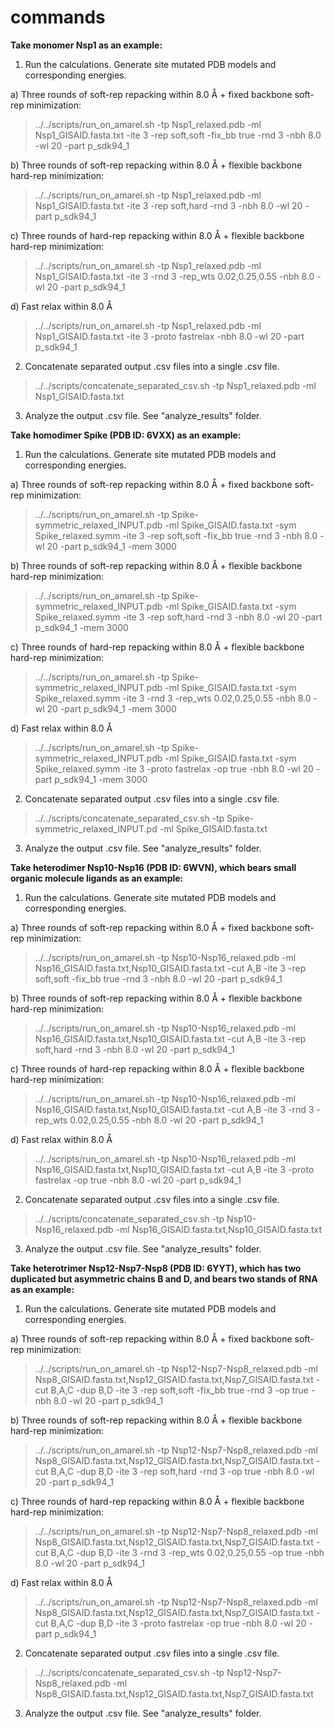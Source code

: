# commands

**Take monomer Nsp1 as an example:**
1) Run the calculations. Generate site mutated PDB models and corresponding energies.

a) Three rounds of soft-rep repacking within 8.0 Å + fixed backbone soft-rep minimization:
> ../../scripts/run_on_amarel.sh -tp Nsp1_relaxed.pdb -ml Nsp1_GISAID.fasta.txt -ite 3 -rep soft,soft -fix_bb true -rnd 3 -nbh 8.0 -wl 20 -part p_sdk94_1

b) Three rounds of soft-rep repacking within 8.0 Å + flexible backbone hard-rep minimization:
> ../../scripts/run_on_amarel.sh -tp Nsp1_relaxed.pdb -ml Nsp1_GISAID.fasta.txt -ite 3 -rep soft,hard -rnd 3 -nbh 8.0 -wl 20 -part p_sdk94_1

c) Three rounds of hard-rep repacking within 8.0 Å + flexible backbone hard-rep minimization:
> ../../scripts/run_on_amarel.sh -tp Nsp1_relaxed.pdb -ml Nsp1_GISAID.fasta.txt -ite 3 -rnd 3 -rep_wts 0.02,0.25,0.55 -nbh 8.0 -wl 20 -part p_sdk94_1

d) Fast relax within 8.0 Å
> ../../scripts/run_on_amarel.sh -tp Nsp1_relaxed.pdb -ml Nsp1_GISAID.fasta.txt -ite 3 -proto fastrelax -nbh 8.0 -wl 20 -part p_sdk94_1

2) Concatenate separated output .csv files into a single .csv file.

> ../../scripts/concatenate_separated_csv.sh -tp Nsp1_relaxed.pdb -ml Nsp1_GISAID.fasta.txt

3) Analyze the output .csv file. See "analyze_results" folder.

**Take homodimer Spike (PDB ID: 6VXX) as an example:**
1) Run the calculations. Generate site mutated PDB models and corresponding energies.

a) Three rounds of soft-rep repacking within 8.0 Å + fixed backbone soft-rep minimization:
> ../../scripts/run_on_amarel.sh -tp Spike-symmetric_relaxed_INPUT.pdb -ml Spike_GISAID.fasta.txt -sym Spike_relaxed.symm -ite 3 -rep soft,soft -fix_bb true -rnd 3 -nbh 8.0 -wl 20 -part p_sdk94_1 -mem 3000

b) Three rounds of soft-rep repacking within 8.0 Å + flexible backbone hard-rep minimization:
> ../../scripts/run_on_amarel.sh -tp Spike-symmetric_relaxed_INPUT.pdb -ml Spike_GISAID.fasta.txt -sym Spike_relaxed.symm -ite 3 -rep soft,hard -rnd 3 -nbh 8.0 -wl 20 -part p_sdk94_1 -mem 3000

c) Three rounds of hard-rep repacking within 8.0 Å + flexible backbone hard-rep minimization:
> ../../scripts/run_on_amarel.sh -tp Spike-symmetric_relaxed_INPUT.pdb -ml Spike_GISAID.fasta.txt -sym Spike_relaxed.symm -ite 3 -rnd 3 -rep_wts 0.02,0.25,0.55 -nbh 8.0 -wl 20 -part p_sdk94_1 -mem 3000

d) Fast relax within 8.0 Å
> ../../scripts/run_on_amarel.sh -tp Spike-symmetric_relaxed_INPUT.pdb -ml Spike_GISAID.fasta.txt -sym Spike_relaxed.symm -ite 3 -proto fastrelax -op true -nbh 8.0 -wl 20 -part p_sdk94_1 -mem 3000

2) Concatenate separated output .csv files into a single .csv file.

> ../../scripts/concatenate_separated_csv.sh -tp Spike-symmetric_relaxed_INPUT.pd -ml Spike_GISAID.fasta.txt

3) Analyze the output .csv file. See "analyze_results" folder.

**Take heterodimer Nsp10-Nsp16 (PDB ID: 6WVN), which bears small organic molecule ligands as an example:**
1) Run the calculations. Generate site mutated PDB models and corresponding energies.

a) Three rounds of soft-rep repacking within 8.0 Å + fixed backbone soft-rep minimization:
> ../../scripts/run_on_amarel.sh -tp Nsp10-Nsp16_relaxed.pdb -ml Nsp16_GISAID.fasta.txt,Nsp10_GISAID.fasta.txt -cut A,B -ite 3 -rep soft,soft -fix_bb true -rnd 3 -nbh 8.0 -wl 20 -part p_sdk94_1

b) Three rounds of soft-rep repacking within 8.0 Å + flexible backbone hard-rep minimization:
> ../../scripts/run_on_amarel.sh -tp Nsp10-Nsp16_relaxed.pdb -ml Nsp16_GISAID.fasta.txt,Nsp10_GISAID.fasta.txt -cut A,B -ite 3 -rep soft,hard -rnd 3 -nbh 8.0 -wl 20 -part p_sdk94_1

c) Three rounds of hard-rep repacking within 8.0 Å + flexible backbone hard-rep minimization:
> ../../scripts/run_on_amarel.sh -tp Nsp10-Nsp16_relaxed.pdb -ml Nsp16_GISAID.fasta.txt,Nsp10_GISAID.fasta.txt -cut A,B -ite 3 -rnd 3 -rep_wts 0.02,0.25,0.55 -nbh 8.0 -wl 20 -part p_sdk94_1

d) Fast relax within 8.0 Å
> ../../scripts/run_on_amarel.sh -tp Nsp10-Nsp16_relaxed.pdb -ml Nsp16_GISAID.fasta.txt,Nsp10_GISAID.fasta.txt -cut A,B -ite 3 -proto fastrelax -op true -nbh 8.0 -wl 20 -part p_sdk94_1

2) Concatenate separated output .csv files into a single .csv file.

> ../../scripts/concatenate_separated_csv.sh -tp Nsp10-Nsp16_relaxed.pdb -ml Nsp16_GISAID.fasta.txt,Nsp10_GISAID.fasta.txt

3) Analyze the output .csv file. See "analyze_results" folder.

**Take heterotrimer Nsp12-Nsp7-Nsp8 (PDB ID: 6YYT), which has two duplicated but asymmetric chains B and D, and bears two stands of RNA as an example:**
1) Run the calculations. Generate site mutated PDB models and corresponding energies.

a) Three rounds of soft-rep repacking within 8.0 Å + fixed backbone soft-rep minimization:
> ../../scripts/run_on_amarel.sh -tp Nsp12-Nsp7-Nsp8_relaxed.pdb -ml Nsp8_GISAID.fasta.txt,Nsp12_GISAID.fasta.txt,Nsp7_GISAID.fasta.txt -cut B,A,C -dup B,D -ite 3 -rep soft,soft -fix_bb true -rnd 3 -op true -nbh 8.0 -wl 20 -part p_sdk94_1

b) Three rounds of soft-rep repacking within 8.0 Å + flexible backbone hard-rep minimization:
> ../../scripts/run_on_amarel.sh -tp Nsp12-Nsp7-Nsp8_relaxed.pdb -ml Nsp8_GISAID.fasta.txt,Nsp12_GISAID.fasta.txt,Nsp7_GISAID.fasta.txt -cut B,A,C -dup B,D -ite 3 -rep soft,hard -rnd 3 -op true -nbh 8.0 -wl 20 -part p_sdk94_1

c) Three rounds of hard-rep repacking within 8.0 Å + flexible backbone hard-rep minimization:
> ../../scripts/run_on_amarel.sh -tp Nsp12-Nsp7-Nsp8_relaxed.pdb -ml Nsp8_GISAID.fasta.txt,Nsp12_GISAID.fasta.txt,Nsp7_GISAID.fasta.txt -cut B,A,C -dup B,D -ite 3 -rnd 3 -rep_wts 0.02,0.25,0.55 -op true -nbh 8.0 -wl 20 -part p_sdk94_1

d) Fast relax within 8.0 Å
> ../../scripts/run_on_amarel.sh -tp Nsp12-Nsp7-Nsp8_relaxed.pdb -ml Nsp8_GISAID.fasta.txt,Nsp12_GISAID.fasta.txt,Nsp7_GISAID.fasta.txt -cut B,A,C -dup B,D -ite 3 -proto fastrelax -op true -nbh 8.0 -wl 20 -part p_sdk94_1

2) Concatenate separated output .csv files into a single .csv file.

> ../../scripts/concatenate_separated_csv.sh -tp Nsp12-Nsp7-Nsp8_relaxed.pdb -ml Nsp8_GISAID.fasta.txt,Nsp12_GISAID.fasta.txt,Nsp7_GISAID.fasta.txt

3) Analyze the output .csv file. See "analyze_results" folder.
